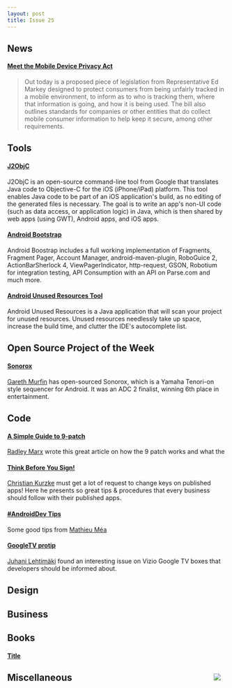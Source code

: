 ```yaml
---
layout: post
title: Issue 25
---
```

## News

#### [Meet the Mobile Device Privacy Act](http://thenextweb.com/us/2012/09/13/meet-mobile-device-privacy-act-a-strict-new-bill-protect-mobile-consumers-already-causing-stir/)
>Out today is a proposed piece of legislation from Representative Ed Markey designed to protect consumers from being unfairly tracked in a mobile environment, to inform as to who is tracking them, where that information is going, and how it is being used. The bill also outlines standards for companies or other entities that do collect mobile consumer information to help keep it secure, among other requirements.

## Tools

#### [J2ObjC](https://code.google.com/p/j2objc/)
J2ObjC is an open-source command-line tool from Google that translates Java code to Objective-C for the iOS (iPhone/iPad) platform. This tool enables Java code to be part of an iOS application's build, as no editing of the generated files is necessary. The goal is to write an app's non-UI code (such as data access, or application logic) in Java, which is then shared by web apps (using GWT), Android apps, and iOS apps.

#### [Android Bootstrap](http://www.androidbootstrap.com/)
Android Boostrap includes a full working implementation of Fragments, Fragment Pager, Account Manager, android-maven-plugin, RoboGuice 2, ActionBarSherlock 4, ViewPagerIndicator, http-request, GSON, Robotium for integration testing, API Consumption with an API on Parse.com and much more.

#### [Android Unused Resources Tool](http://code.google.com/p/android-unused-resources/)
Android Unused Resources is a Java application that will scan your project for unused resources. Unused resources needlessly take up space, increase the build time, and clutter the IDE's autocomplete list.

## Open Source Project of the Week

#### [Sonorox](https://github.com/amiga/sonorox)
[Gareth Murfin](https://plus.google.com/u/0/110402676895484917704) has open-sourced Sonorox, which is a Yamaha Tenori-on style sequencer for Android. It was an ADC 2 finalist, winning 6th place in entertainment.

## Code

#### [A Simple Guide to 9-patch](http://radleymarx.com/blog/simple-guide-to-9-patch/)
[Radley Marx](https://plus.google.com/117166688108465361025) wrote this great article on how the 9 patch works and what the 

#### [Think Before You Sign!](https://plus.google.com/u/0/116626367309939192323/posts/hzGba3Dg1qG)
[Christian Kurzke](https://plus.google.com/u/0/116626367309939192323) must get a lot of request to change keys on published apps! Here he presents so great tips & procedures that every business should follow with their published apps.

#### [#AndroidDev Tips](https://plus.google.com/u/0/118292708268361843293/posts/QzptH8Akc3J)
Some good tips from [Mathieu Méa](https://plus.google.com/u/0/104250685847099434008)

#### [GoogleTV protip](https://plus.google.com/u/0/102272971619910906878/posts/3bC7DTVUtXr)
[Juhani Lehtimäki](https://plus.google.com/u/0/102272971619910906878) found an interesting issue on Vizio Google TV boxes that developers should be informed about.

## Design

## Business

## Books

#### [Title](Link)
<img src="url" style="float: right; margin: 1em;" /> 


## Miscellaneous

